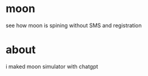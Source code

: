 # moon

see how moon is spining without SMS and registration 

# about

i maked moon simulator with chatgpt
